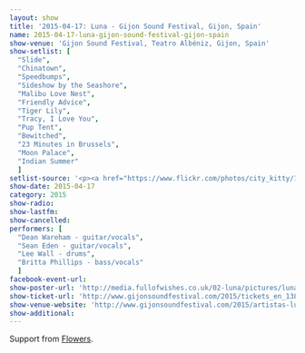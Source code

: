 ```yaml
---
layout: show
title: '2015-04-17: Luna - Gijon Sound Festival, Gijon, Spain'
name: 2015-04-17-luna-gijon-sound-festival-gijon-spain
show-venue: 'Gijon Sound Festival, Teatro Albéniz, Gijon, Spain'
show-setlist: [
  "Slide",
  "Chinatown",
  "Speedbumps",
  "Sideshow by the Seashore",
  "Malibu Love Nest",
  "Friendly Advice",
  "Tiger Lily",
  "Tracy, I Love You",
  "Pup Tent",
  "Bewitched",
  "23 Minutes in Brussels",
  "Moon Palace",
  "Indian Summer"
  ]
setlist-source: '<p><a href="https://www.flickr.com/photos/city_kitty/16996351769/">photo on Flickr by city kitty</a>'
show-date: 2015-04-17
category: 2015
show-radio: 
show-lastfm: 
show-cancelled: 
performers: [
  "Dean Wareham - guitar/vocals",
  "Sean Eden - guitar/vocals",
  "Lee Wall - drums",
  "Britta Phillips - bass/vocals"
  ]
facebook-event-url: 
show-poster-url: 'http://media.fullofwishes.co.uk/02-luna/pictures/luna-tour-spain-2015.jpg'
show-ticket-url: 'http://www.gijonsoundfestival.com/2015/tickets_en_138-1264.php'
show-venue-website: 'http://www.gijonsoundfestival.com/2015/artistas-luna_en_429-1236.php'
show-additional: 
---
```

Support from <a href="https://twitter.com/flowersdomusic">Flowers</a>.